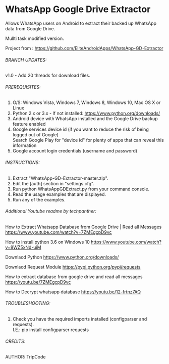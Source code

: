 # WhatsApp Google Drive Extractor
Allows WhatsApp users on Android to extract their backed up WhatsApp data from Google Drive. 

 Mullti task modified version.
 
 Project from : https://github.com/EliteAndroidApps/WhatsApp-GD-Extractor


###### BRANCH UPDATES:
v1.0 - Add 20 threads for download files.  


###### PREREQUISITES:
 1. O/S: Windows Vista, Windows 7, Windows 8, Windows 10, Mac OS X or Linux  
 2. Python 2.x or 3.x - If not installed: https://www.python.org/downloads/  
 3. Android device with WhatsApp installed and the Google Drive backup feature enabled  
 4. Google services device id (if you want to reduce the risk of being logged out of Google)  
     Search Google Play for "device id" for plenty of apps that can reveal this information  
 5. Google account login credentials (username and password)  


###### INSTRUCTIONS:
 1. Extract "WhatsApp-GD-Extractor-master.zip".  
 2. Edit the [auth] section in "settings.cfg".  
 3. Run python WhatsAppGDExtract.py from your command console.  
 4. Read the usage examples that are displayed.  
 5. Run any of the examples.  
 
 
###### Additional Youtube readme by techpanther:
 
How to Extract Whatsapp Database from Google Drive | Read all Messages
 https://www.youtube.com/watch?v=7ZMEgcpD9vc

How to install python 3.6 on Windows 10
 https://www.youtube.com/watch?v=8WZ5xNd-uiM

Downlaod Python
 https://www.python.org/downloads/

Downlaod Request Module
 https://pypi.python.org/pypi/requests

How to extract database from google drive and read all messages
 https://youtu.be/7ZMEgcpD9vc

How to Decrypt whatsapp database
 https://youtu.be/12-frtnz7AQ

###### TROUBLESHOOTING:
 1. Check you have the required imports installed (configparser and requests).  
     I.E.: pip install configparser requests  


###### CREDITS:
 AUTHOR: TripCode  
